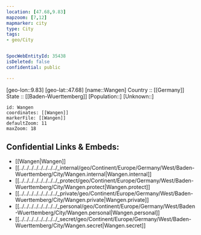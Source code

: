 ```yaml
---
location: [47.68,9.83] 
mapzoom: [7,12] 
mapmarker: city 
type: City
tags:
- geo/City


SpocWebEntityId: 35438
isDeleted: false
confidential: public

---
```

[geo-lon::9.83] 
[geo-lat::47.68] 
[name::Wangen] 
Country :: [[Germany]]  
State :: [[Baden-Wuerttemberg]] 
[Population::] 
[Unknown::] 


```leaflet
id: Wangen
coordinates: [[Wangen]] 
markerFile: [[Wangen]] 
defaultZoom: 11 
maxZoom: 18
```


## Confidential Links & Embeds: 
- [[Wangen|Wangen]]  
- [[../../../../../../../../_internal/geo/Continent/Europe/Germany/West/Baden-Wuerttemberg/City/Wangen.internal|Wangen.internal]] 
- [[../../../../../../../../_protect/geo/Continent/Europe/Germany/West/Baden-Wuerttemberg/City/Wangen.protect|Wangen.protect]] 
- [[../../../../../../../../_private/geo/Continent/Europe/Germany/West/Baden-Wuerttemberg/City/Wangen.private|Wangen.private]] 
- [[../../../../../../../../_personal/geo/Continent/Europe/Germany/West/Baden-Wuerttemberg/City/Wangen.personal|Wangen.personal]] 
- [[../../../../../../../../_secret/geo/Continent/Europe/Germany/West/Baden-Wuerttemberg/City/Wangen.secret|Wangen.secret]] 
